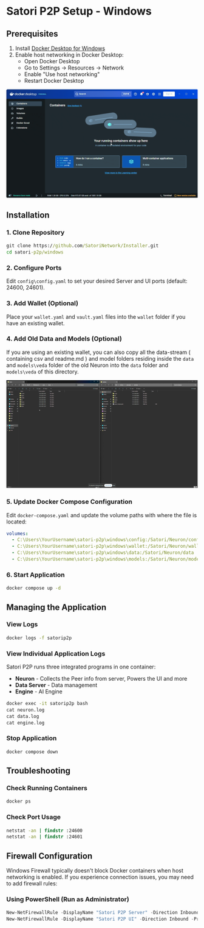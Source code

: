 # Satori P2P Setup - Windows

## Prerequisites

1. Install [Docker Desktop for Windows](https://docs.docker.com/desktop/setup/install/windows-install/)
2. Enable host networking in Docker Desktop:
   - Open Docker Desktop
   - Go to Settings → Resources → Network
   - Enable "Use host networking"
   - Restart Docker Desktop

![Enable host networking](readme/materials/host-networking.gif)


## Installation

### 1. Clone Repository
```cmd
git clone https://github.com/SatoriNetwork/Installer.git
cd satori-p2p/windows
```

### 2. Configure Ports
Edit `config\config.yaml` to set your desired Server and UI ports (default: 24600, 24601).

### 3. Add Wallet (Optional)
Place your `wallet.yaml` and `vault.yaml` files into the `wallet` folder if you have an existing wallet.

### 4. Add Old Data and Models (Optional)
If you are using an existing wallet, you can also copy all the data-stream ( containing csv and readme.md ) and model folders  residing inside the `data` and `models\veda`  folder of the old Neuron into the `data` folder and `models\veda` of this directory.

![Transfer data](readme/materials/data.gif)

### 5. Update Docker Compose Configuration
Edit `docker-compose.yaml` and update the volume paths with where the file is located:
```yaml
volumes:
  - C:\Users\YourUsername\satori-p2p\windows\config:/Satori/Neuron/config
  - C:\Users\YourUsername\satori-p2p\windows\wallet:/Satori/Neuron/wallet
  - C:\Users\YourUsername\satori-p2p\windows\data:/Satori/Neuron/data
  - C:\Users\YourUsername\satori-p2p\windows\models:/Satori/Neuron/models
```

### 6. Start Application
```cmd
docker compose up -d
```

## Managing the Application

### View Logs
```cmd
docker logs -f satorip2p
```

### View Individual Application Logs

Satori P2P runs three integrated programs in one container:
- **Neuron** - Collects the Peer info from server, Powers the UI and more
- **Data Server** - Data management
- **Engine** - AI Engine

```cmd
docker exec -it satorip2p bash
cat neuron.log
cat data.log
cat engine.log
```

### Stop Application
```cmd
docker compose down
```

## Troubleshooting

### Check Running Containers
```cmd
docker ps
```

### Check Port Usage
```cmd
netstat -an | findstr :24600
netstat -an | findstr :24601
```

## Firewall Configuration

Windows Firewall typically doesn't block Docker containers when host networking is enabled. If you experience connection issues, you may need to add firewall rules:

### Using PowerShell (Run as Administrator)
```powershell
New-NetFirewallRule -DisplayName "Satori P2P Server" -Direction Inbound -Protocol TCP -LocalPort 24600 -Action Allow
New-NetFirewallRule -DisplayName "Satori P2P UI" -Direction Inbound -Protocol TCP -LocalPort 24601 -Action Allow
```

